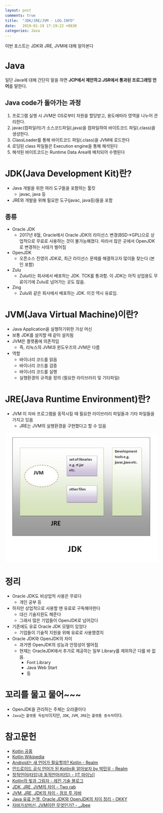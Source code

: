 ```yaml
---
layout: post
comments: true
title:  "JDK/JRE/JVM - LOG.INFO"
date:   2019-01-19 17:19:22 +0830
categories: Java
---
```


이번 포스트는 JDK와 JRE, JVM에 대해 알아본다

# Java

일단 Java에 대해 간단히 말을 하면 **JCP에서 제안하고 JSR에서 통과된 프로그래밍 언어**를 말한다.

## Java code가 돌아가는 과정

1. 프로그램 실행 시 JVM은 OS로부터 자원을 할당받고, 용도에따라 영역을 나누어 관리한다.
2. javac(컴파일러)가 소스코드파일(.java)을 컴파일하여 바이트코드 파일(.class)을 생성한다.
3. ClassLoader를 통해 바이트코드 파일(.class)을 JVM에 로드한다
4. 로딩된 class 파일들은 Execution engine을 통해 해석된다
5. 해석된 바이트코드는 Runtime Data Area에 배치되어 수행된다

# JDK(Java Development Kit)란?

- Java 개발을 위한 여러 도구들을 포함하는 툴킷
  - javac, java 등
- JRE와 개발을 위해 필요한 도구(javac, java등)들을 포함

## 종류

- Oracle JDK
  - 2017년 8월, Oracle에서 Oracle JDK의 라이선스 변경(BSD->GPL)으로 상업적으로 무료로 사용하는 것이 불가능해졌다. 따라서 많은 곳에서 OpenJDK로 변경하는 사태가 벌어짐
- OpenJDK
  - 오픈소스 진영의 JDK로, 최근 라이선스 문제를 해결하고자 많이들 찾는다 (본인 포함)
- Zulu
  - Zulu라는 회사에서 배포하는 JDK. TCK를 통과함. 이 JDK는 아직 상업용도 무료이기에 Zulu로 넘어가는 곳도 많음.
- Zing
  - Zulu와 같은 회사에서 배포하는 JDK. 이것 역시 유료임.

# JVM(Java Virtual Machine)이란?

- Java Application을 실행하기위한 가상 머신
- 보통 JDK를 설치할 때 같이 설치됨
- JVM은 플랫폼에 의존적임
  - 즉, 리눅스의 JVM과 윈도우즈의 JVM은 다름
- 역할
  - 바이너리 코드를 읽음
  - 바이너리 코드를 검증
  - 바이너리 코드를 실행
  - 실행환경의 규격을 정의 (필요한 라이브러리 및 기타파일)

# JRE(Java Runtime Environment)란?

- JVM 이 자바 프로그램을 동작시킬 때 필요한 라이브러리 파일들과 기타 파일들을 가지고 있음
  - JRE는 JVM의 실행환경을 구현했다고 할 수 있음

![JDK_JVM_JRE](/assets/images/jdk_jvm_jre.PNG)

# 정리

- Oracle JDK도 비상업적 사용은 무료다
  - 개인 공부 등
- 하지만 상업적으로 사용할 땐 유료로 구독해야한다
  - 대신 기술지원도 해준다
  - 그래서 많은 기업들이 OpenJDK로 넘어갔다
- 기존에도 유료 Oracle JDK 모델이 있었다
  - 기업들이 기술적 지원을 위해 유료로 사용했겠지
- Oracle JDK와 OpenJDK의 차이
  - 과거엔 OpenJDK의 성능과 안정성이 떨어짐
  - 현재는 OracleJDK에서 추가로 제공하는 일부 Library를 제외하곤 다를 바 없음.
    - Font Library
    - Java Web Start
    - 등

# 꼬리를 물고 물어~~~

- OpenJDK을 관리하는 주체는 오라클이다
- `Java`는 `플랫폼 독립적`이지만, `JDK`, `JVM`, `JRE`는 `플랫폼 종속적`이다.

# 참고문헌

- [Kotlin 공홈](https://kotlinlang.org/)
- [Kotlin Wikipedia](https://en.wikipedia.org/wiki/Kotlin_(programming_language))
- [Android는 새 언어가 필요할까? Kotlin - Realm](https://academy.realm.io/kr/posts/android-kotlin/?_ga=2.127291149.184681768.1547018221-757539608.1547018221)
- [안드로이드 공식 언어가 된 Kotlin을 알아보자 by 박민우 - Realm](https://academy.realm.io/kr/posts/kotlin-official-android-language/)
- [정적언어(타입)과 동적언어(타입) - [IT 마이닝]](http://itmining.tistory.com/65)
- [Kotlin의 빛과 그림자 - 레진 기술 블로그](https://tech.lezhin.com/2017/08/03/the-case-against-kotlin)
- [JDK, JRE, JVM의 차이 - Two rab](http://tworab.tistory.com/13)
- [JVM, JRE, JDK의 차이 - 점프 투 자바](https://wikidocs.net/257)
- [Java 유료 논쟁, Oracle JDK와 OpenJDK의 차이 정리 - OKKY](https://okky.kr/article/490213?note=1490642)
- [자바가상머신, JVM이란 무엇인가? - _Jbee](http://asfirstalways.tistory.com/158)